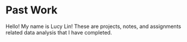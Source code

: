 # Past Work
Hello! My name is Lucy Lin!
These are projects, notes, and assignments related data analysis that I have completed. 
